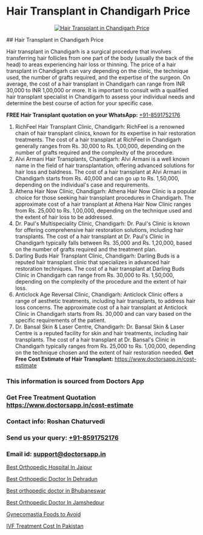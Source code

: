 # Hair Transplant in Chandigarh Price

<p align="center">
  <a href="https://doctorsapp.co.in/uploads/treatment_image/Finding%20the%20best%20hair%20clinic.jpg">
    <img src="https://doctorsapp.co.in/treatment/hair-transplant" alt="Hair Transplant in Chandigarh Price">
  </a>
</p>
## Hair Transplant in Chandigarh Price

Hair transplant in Chandigarh is a surgical procedure that involves transferring hair follicles from one part of the body (usually the back of the head) to areas experiencing hair loss or thinning. The price of a hair transplant in Chandigarh can vary depending on the clinic, the technique used, the number of grafts required, and the expertise of the surgeon. On average, the cost of a hair transplant in Chandigarh can range from INR 30,000 to INR 1,00,000 or more. It is important to consult with a qualified hair transplant specialist in Chandigarh to assess your individual needs and determine the best course of action for your specific case.

**FREE Hair Transplant quotation on your WhatsApp:**  [+91-8591752176](https://api.whatsapp.com/send?phone=8591752176)

1) RichFeel Hair Transplant Clinic, Chandigarh: RichFeel is a renowned chain of hair transplant clinics, known for its expertise in hair restoration treatments. The cost of a hair transplant at RichFeel in Chandigarh generally ranges from Rs. 30,000 to Rs. 1,00,000, depending on the number of grafts required and the complexity of the procedure.
2) Alvi Armani Hair Transplants, Chandigarh: Alvi Armani is a well known name in the field of hair transplantation, offering advanced solutions for hair loss and baldness. The cost of a hair transplant at Alvi Armani in Chandigarh starts from Rs. 40,000 and can go up to Rs. 1,50,000, depending on the individual's case and requirements.
3) Athena Hair Now Clinic, Chandigarh: Athena Hair Now Clinic is a popular choice for those seeking hair transplant procedures in Chandigarh. The approximate cost of a hair transplant at Athena Hair Now Clinic ranges from Rs. 25,000 to Rs. 1,00,000, depending on the technique used and the extent of hair loss to be addressed.
4) Dr. Paul's Multispeciality Clinic, Chandigarh: Dr. Paul's Clinic is known for offering comprehensive hair restoration solutions, including hair transplants. The cost of a hair transplant at Dr. Paul's Clinic in Chandigarh typically falls between Rs. 35,000 and Rs. 1,20,000, based on the number of grafts required and the treatment plan.
5) Darling Buds Hair Transplant Clinic, Chandigarh: Darling Buds is a reputed hair transplant clinic that specializes in advanced hair restoration techniques. The cost of a hair transplant at Darling Buds Clinic in Chandigarh can range from Rs. 30,000 to Rs. 1,50,000, depending on the complexity of the procedure and the extent of hair loss.
6) Anticlock Age Reversal Clinic, Chandigarh: Anticlock Clinic offers a range of aesthetic treatments, including hair transplants, to address hair loss concerns. The approximate cost of a hair transplant at Anticlock Clinic in Chandigarh starts from Rs. 30,000 and can vary based on the specific requirements of the patient.
7) Dr. Bansal Skin & Laser Centre, Chandigarh: Dr. Bansal Skin & Laser Centre is a reputed facility for skin and hair treatments, including hair transplants. The cost of a hair transplant at Dr. Bansal's Clinic in Chandigarh typically ranges from Rs. 25,000 to Rs. 1,00,000, depending on the technique chosen and the extent of hair restoration needed.
**Get Free Cost Estimate of Hair Transplant:** https://www.doctorsapp.in/cost-estimate

### This information is sourced from Doctors App 
### Get Free Treatment Quotation https://www.doctorsapp.in/cost-estimate
### Contact info: Roshan Chaturvedi 
### Send us your query: [+91-8591752176](https://api.whatsapp.com/send?phone=8591752176) 
### Email id: support@doctorsapp.in

[Best Orthopedic Hospital In Jaipur](https://www.linkedin.com/pulse/best-orthopedic-doctor-jaipur-acl-tear-treatment-2ghje?trackingId=rmxaifl1%2FuZdsbLD28CYqA%3D%3D&lipi=urn%3Ali%3Apage%3Ad_flagship3_company_admin%3BxUBWLKzDRA2fVBqJ%2Fp%2FTnw%3D%3D)

[Best Orthopedic Doctor In Dehradun](https://www.linkedin.com/pulse/best-orthopedic-doctor-dehradun-doctorsapp-khulna-i7hhe?trackingId=Piz%2B96U32rf0DYTgBcsP%2Bg%3D%3D&lipi=urn%3Ali%3Apage%3Ad_flagship3_company_admin%3BEfzsr1%2BmQ6eR1XkJR7MU1A%3D%3D)

[Best orthopedic doctor in Bhubaneswar](https://medium.com/@manish632504/best-orthopedic-doctor-in-bhubaneswar-f42d000b2769)

[Best Orthopedic Doctor In Jamshedpur](https://medium.com/@akashbhatt14/best-orthopedic-doctor-in-jamshedpur-7765fce6b159)

[Gynecomastia Foods to Avoid](https://doctors-apps.github.io/doctorsapp/gynecomastia-foods-to-avoid)

[IVF Treatment Cost In Pakistan](https://doctors-apps.github.io/doctorsapp/ivf-treatment-cost-in-pakistan)

